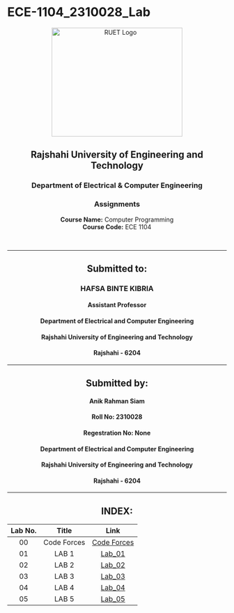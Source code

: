 # ECE-1104_2310028_Lab
<div align="center">

</div>

<p align="center">
  <img src="https://github.com/user-attachments/assets/18531be8-2a84-4bea-9027-5f1c40549dfa" alt="RUET Logo" style="width:300px;height:250px;">
</p>

<div align="center">
  
  ## **Rajshahi University of Engineering and Technology** <br> 
  ### **Department of Electrical & Computer Engineering**
  ### **Assignments**<br>
  **Course Name:** Computer Programming<br>
  **Course Code:** ECE 1104
</div>
<br>
<div align="center">

---  
##  Submitted to: 

### **HAFSA BINTE KIBRIA**
#### Assistant Professor
#### Department of Electrical and Computer Engineering
#### Rajshahi University of Engineering and Technology
#### Rajshahi - 6204

---

## Submitted by:

#### Anik Rahman Siam
#### Roll No: 2310028
#### Regestration No: None
#### Department of Electrical and Computer Engineering
#### Rajshahi University of Engineering and Technology
#### Rajshahi - 6204

---
</div>

<div align="center">
  
## INDEX:

| Lab No. | Title | Link |
| :---: | :---: | :---: |
| 00 |                    Code Forces                   | [Code Forces]( https://codeforces.com/submissions/Nimda_672) 
| 01 |                    LAB 1                   | [Lab_01]( https://github.com/Nimda6720/ECE-1140_2310028/blob/main/link/Lab_01.md )
| 02 |                    LAB 2                   | [Lab_02](https://github.com/Nimda6720/ECE-1104_2310028/blob/main/link/lab_2.md )
| 03 |                    LAB 3                   | [Lab_03](https://github.com/Nimda6720/ECE-1104_2310028/blob/main/Lab_3.md)
| 04 |                    LAB 4                   | [Lab_04](https://github.com/Nimda6720/ECE-1104_2310028/blob/main/link/lab_04.md)
| 05 |                    LAB 5                   | [Lab_05](https://github.com/Nimda6720/ECE-1104_2310028/blob/main/link/Lab_05.md)

</div>
